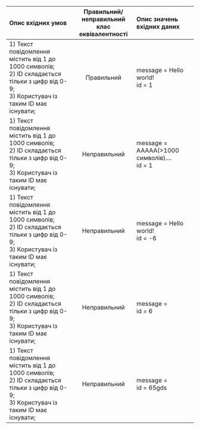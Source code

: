 |Опис вхідних умов|Правильний/неправильний <br> клас еквівалентності|Опис значень вхідних даних|
|:-|:-:|:-|
|1) Текст повідомлення містить від 1 до 1000 символів; <br> 2) ID складається тільки з цифр від 0-9; <br> 3) Користувач із таким ID має існувати;|Правильний|message = Hello world! <br> id = 1|
|1) Текст повідомлення містить від 1 до 1000 символів; <br> 2) ID складається тільки з цифр від 0-9; <br> 3) Користувач із таким ID має існувати;|Неправильний|message = AAAAA(\>1000 символів).... <br> id = 1|
|1) Текст повідомлення містить від 1 до 1000 символів; <br> 2) ID складається тільки з цифр від 0-9; <br> 3) Користувач із таким ID має існувати;|Неправильний|message = Hello world! <br> id = -6|
|1) Текст повідомлення містить від 1 до 1000 символів; <br> 2) ID складається тільки з цифр від 0-9; <br> 3) Користувач із таким ID має існувати;|Неправильний|message = <br> id = 6|
|1) Текст повідомлення містить від 1 до 1000 символів; <br> 2) ID складається тільки з цифр від 0-9; <br> 3) Користувач із таким ID має існувати;|Неправильний|message = <br> id = 65gds|